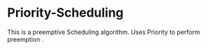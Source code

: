 # Priority-Scheduling
This is a preemptive Scheduling algorithm.
Uses Priority to perform preemption .
